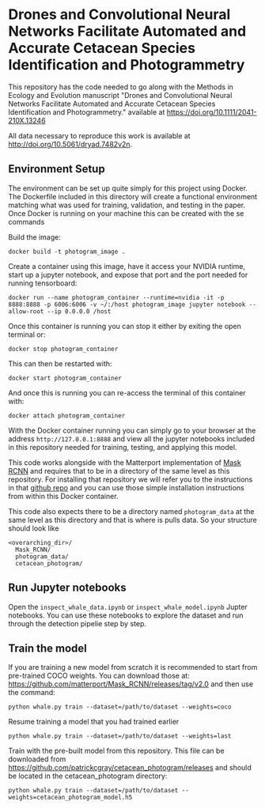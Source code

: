 # Drones and Convolutional Neural Networks Facilitate Automated and Accurate Cetacean Species Identification and Photogrammetry

This repository has the code needed to go along with the Methods in Ecology and Evolution manuscript "Drones and Convolutional Neural Networks Facilitate Automated and Accurate Cetacean Species Identification and Photogrammetry." available at https://doi.org/10.1111/2041-210X.13246

All data necessary to reproduce this work is available at http://doi.org/10.5061/dryad.7482v2n.

## Environment Setup
The environment can be set up quite simply for this project using Docker. The Dockerfile included in this directory will create a functional environment matching what was used for training, validation, and testing in the paper. Once Docker is running on your machine this can be created with the se commands

Build the image:
```
docker build -t photogram_image .
```

Create a container using this image, have it access your NVIDIA runtime, start up a jupyter notebook, and expose that port and the port needed for running tensorboard:

```
docker run --name photogram_container --runtime=nvidia -it -p 8888:8888 -p 6006:6006 -v ~/:/host photogram_image jupyter notebook --allow-root --ip 0.0.0.0 /host
```

Once this container is running you can stop it either by exiting the open terminal or:

```
docker stop photogram_container
```

This can then be restarted with:

```
docker start photogram_container
```

And once this is running you can re-access the terminal of this container with:

```
docker attach photogram_container
```

With the Docker container running you can simply go to your browser at the address `http://127.0.0.1:8888`  and view all the jupyter notebooks included in this repository needed for training, testing, and applying this model. 

This code works alongside with the Matterport implementation of [Mask RCNN](https://github.com/matterport/Mask_RCNN/) and requires that to be in a directory of the same level as this repository. For installing that repository we will refer you to the instructions in that [github repo](https://github.com/matterport/Mask_RCNN#installation) and you can use those simple installation instructions from within this Docker container.

This code also expects there to be a directory named `photogram_data` at the same level as this directory and that is where is pulls data. So your structure should look like

```
<overarching_dir>/
  Mask_RCNN/
  photogram_data/
  cetacean_photogram/
```


## Run Jupyter notebooks

Open the `inspect_whale_data.ipynb` or `inspect_whale_model.ipynb` Jupter notebooks. You can use these notebooks to explore the dataset and run through the detection pipelie step by step.

## Train the model

If you are training a new model from scratch it is recommended to start from pre-trained COCO weights. You can download those at: https://github.com/matterport/Mask_RCNN/releases/tag/v2.0 and then use the command:

```
python whale.py train --dataset=/path/to/dataset --weights=coco
```

Resume training a model that you had trained earlier

```
python whale.py train --dataset=/path/to/dataset --weights=last
```

Train with the pre-built model from this repository. This file can be downloaded from https://github.com/patrickcgray/cetacean_photogram/releases and should be located in the cetacean_photogram directory:

```
python whale.py train --dataset=/path/to/dataset --weights=cetacean_photogram_model.h5
```
